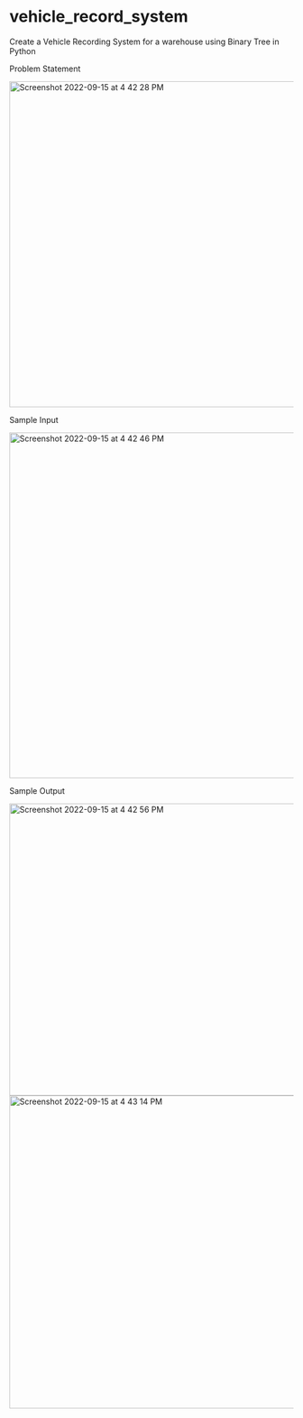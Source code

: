 # vehicle_record_system
Create a Vehicle Recording System for a warehouse using Binary Tree in Python

Problem Statement


<img width="578" alt="Screenshot 2022-09-15 at 4 42 28 PM" src="https://user-images.githubusercontent.com/35998066/190389581-df5dc41f-b232-4d37-964f-768ce5dc15e2.png">

Sample Input

<img width="613" alt="Screenshot 2022-09-15 at 4 42 46 PM" src="https://user-images.githubusercontent.com/35998066/190389630-951066db-30ac-4c06-a16c-be1d6eb3b24b.png">

Sample Output

<img width="518" alt="Screenshot 2022-09-15 at 4 42 56 PM" src="https://user-images.githubusercontent.com/35998066/190389656-2f0327e1-3c1a-4364-b7e7-c930f654e036.png">

<img width="555" alt="Screenshot 2022-09-15 at 4 43 14 PM" src="https://user-images.githubusercontent.com/35998066/190389717-b739c29b-76ec-4f3a-a56c-c288f6e2d10d.png">
